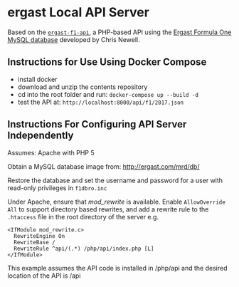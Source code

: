 # ergast Local API Server

Based on the [`ergast-f1-api`](https://github.com/jcnewell/ergast-f1-api), a PHP-based API using the [Ergast Formula One MySQL database](http://ergast.com/mrd/) developed by Chris Newell.

## Instructions for Use Using Docker Compose

- install docker
- download and unzip the contents repository 
- cd into the root folder and run: `docker-compose up --build -d`
- test the API at: `http://localhost:8000/api/f1/2017.json`

## Instructions For Configuring API Server Independently

Assumes: Apache with PHP 5

Obtain a MySQL database image from: http://ergast.com/mrd/db/

Restore the database and set the username and password for a user with read-only privileges in `f1dbro.inc`

Under Apache, ensure that *mod_rewrite* is available. Enable `AllowOverride All` to support directory based rewrites, and add a rewrite rule to the `.htaccess` file in the root directory of the server e.g.

```
<IfModule mod_rewrite.c>
  RewriteEngine On
  RewriteBase /
  RewriteRule ^api/(.*) /php/api/index.php [L]
</IfModule>
```

This example assumes the API code is installed in /php/api and the desired location of the API is /api